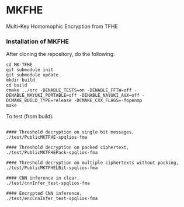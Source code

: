 # MKFHE
Multi-Key Homomophic Encryption from TFHE

### Installation of MKFHE

After cloning the repository, do the following: 
```
cd MK-TFHE 
git submodule init
git submodule update 
mkdir build
cd build
cmake ../src -DENABLE_TESTS=on -DENABLE_FFTW=off -DENABLE_NAYUKI_PORTABLE=off -DENABLE_NAYUKI_AVX=off -DCMAKE_BUILD_TYPE=release -DCMAKE_CXX_FLAGS=-fopenmp
make
```

To test (from build):
```

#### Threshold decryption on single bit messages,
./test/PublicMKTFHE-spqlios-fma

#### Threshold decryption on packed ciphertext,
./test/PublicMKTFHEPack-spqlios-fma

#### Threshold decryption on multiple ciphertexts without packing,
./test/PublicMKTFHELBit-spqlios-fma

#### CNN inference in clear,
./test/cnnInfer_test-spqlios-fma

#### Encrypted CNN inference,
./test/encCnnInfer_test-spqlios-fma
